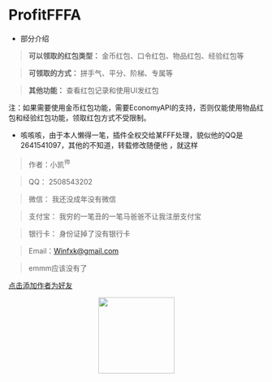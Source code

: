 # ProfitFFFA

* 部分介绍 
>**可以领取的红包类型：** 金币红包、口令红包、物品红包、经验红包等</br>

>**可领取的方式：**  拼手气、平分、阶梯、专属等</br>

>**其他功能：**  查看红包记录和使用UI发红包</br>


 注：如果需要使用金币红包功能，需要EconomyAPI的支持，否则仅能使用物品红包和经验红包功能，领取红包方式不受限制。

* 咳咳咳，由于本人懒得一笔，插件全权交给某FFF处理，貌似他的QQ是2641541097，其他的不知道，转载修改随便他 ，就这样

> 作者：小凯<sup>帅</sup></br>

> QQ： 2508543202</br>

> 微信： 我还没成年没有微信</br>

> 支付宝： 我穷的一笔丑的一笔马爸爸不让我注册支付宝</br>

> 银行卡： 身份证掉了没有银行卡</br>

> Email：Winfxk@gmail.com</br>

> emmm应该没有了</br>


[点击添加作者为好友](tencent://AddContact/?fromId=45&fromSubId=1&subcmd=all&uin=2508543202 "加帅逼凯为QQ好友")

<div align=center><img width="150" height="150" src="http://q2.qlogo.cn/headimg_dl?bs=2508543202&dst_uin=2508543202&dst_uin=2508543202&;dst_uin=2508543202&spec=100&url_enc=0&referer=bu_interface&term_type=PC"/></div>
